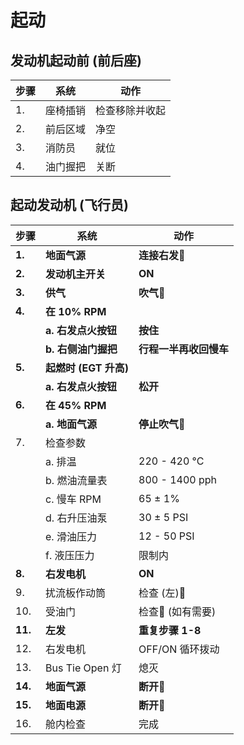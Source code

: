 # 起动

## 发动机起动前 (前后座)


| 步骤 | 系统     | 动作           |
| ---- | -------- | -------------- |
| 1.   | 座椅插销 | 检查移除并收起 |
| 2.   | 前后区域 | 净空           |
| 3.   | 消防员   | 就位           |
| 4.   | 油门握把 | 关断           |

## 起动发动机 (飞行员)


| 步骤    | 系统                  | 动作                   |
| ------- | --------------------- | ---------------------- |
| **1.**  | **地面气源**          | **连接右发**🔧         |
| **2.**  | **发动机主开关**      | **ON**                 |
| **3.**  | **供气**              | **吹气**🔧             |
| **4.**  | **在 10% RPM**        |                        |
|         | **a. 右发点火按钮**   | **按住**               |
|         | **b. 右侧油门握把**   | **行程一半再收回慢车** |
| **5.**  | **起燃时 (EGT 升高)** |                        |
|         | **a. 右发点火按钮**   | **松开**               |
| **6.**  | **在 45% RPM**        |                        |
|         | **a. 地面气源**       | **停止吹气**🔧         |
| 7.      | 检查参数              |                        |
|         | a. 排温               | 220 - 420 °C          |
|         | b. 燃油流量表         | 800 - 1400 pph         |
|         | c. 慢车 RPM           | 65 ± 1%               |
|         | d. 右升压油泵         | 30 ± 5 PSI            |
|         | e. 滑油压力           | 12 - 50 PSI            |
|         | f. 液压压力           | 限制内                 |
| **8.**  | **右发电机**          | **ON**                 |
| 9.      | 扰流板作动筒          | 检查 (左)🔧            |
| 10.     | 受油门                | 检查🔧 (如有需要)      |
| **11.** | **左发**              | **重复步骤 1-8**       |
| 12.     | 右发电机              | OFF/ON 循环拨动        |
| 13.     | Bus Tie Open 灯       | 熄灭                   |
| **14.** | **地面气源**          | **断开**🔧             |
| **15.** | **地面电源**          | **断开**🔧             |
| 16.     | 舱内检查              | 完成                   |
